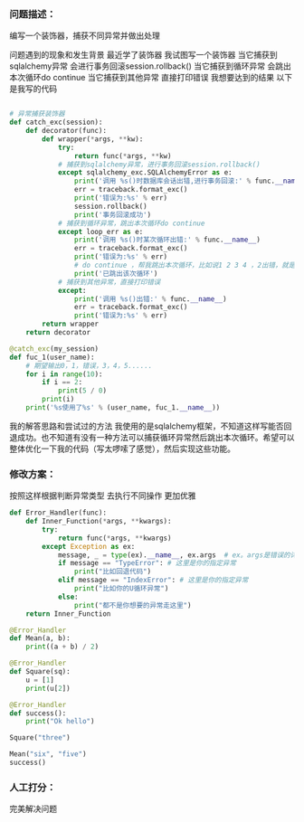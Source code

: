 ﻿### 问题描述：
<p>编写一个装饰器，捕获不同异常并做出处理</p>
问题遇到的现象和发生背景
最近学了装饰器  我试图写一个装饰器  当它捕获到sqlalchemy异常  会进行事务回滚session.rollback()  当它捕获到循环异常  会跳出本次循环do continue  当它捕获到其他异常  直接打印错误
我想要达到的结果
以下是我写的代码

```python

# 异常捕获装饰器
def catch_exc(session):
    def decorator(func):
        def wrapper(*args, **kw):
            try:
                return func(*args, **kw)
            # 捕获到sqlalchemy异常，进行事务回滚session.rollback()
            except sqlalchemy_exc.SQLAlchemyError as e:
                print('调用 %s()时数据库会话出错,进行事务回滚:' % func.__name__)
                err = traceback.format_exc()
                print('错误为:%s' % err)
                session.rollback()
                print('事务回滚成功')
            # 捕获到循环异常，跳出本次循环do continue
            except loop_err as e:
                print('调用 %s()时某次循环出错:' % func.__name__)
                err = traceback.format_exc()
                print('错误为:%s' % err)
                # do continue ，帮我跳出本次循环，比如说1 2 3 4 ，2出错，就是 1 错误 3 4，下面有个测试函数，谢谢
                print('已跳出该次循环')
            # 捕获到其他异常，直接打印错误
            except:
                print('调用 %s()出错:' % func.__name__)
                err = traceback.format_exc()
                print('错误为:%s' % err)
        return wrapper
    return decorator

@catch_exc(my_session)
def fuc_1(user_name):
    # 期望输出0，1，错误，3，4，5......
    for i in range(10):
        if i == 2:
            print(5 / 0)
        print(i)
    print('%s使用了%s' % (user_name, fuc_1.__name__))

```
我的解答思路和尝试过的方法
我使用的是sqlalchemy框架，不知道这样写能否回退成功。也不知道有没有一种方法可以捕获循环异常然后跳出本次循环。希望可以整体优化一下我的代码（写太啰嗦了感觉），然后实现这些功能。 
### 修改方案：
按照这样根据判断异常类型 去执行不同操作 更加优雅

```python
def Error_Handler(func):
    def Inner_Function(*args, **kwargs):
        try:
            return func(*args, **kwargs)
        except Exception as ex:
            message, _ = type(ex).__name__, ex.args  # ex。args是错误的详细信息
            if message == "TypeError": # 这里是你的指定异常
                print("比如回退代码")
            elif message == "IndexError": # 这里是你的指定异常
                print("比如你的U循环异常")
            else:
                print("都不是你想要的异常走这里")
    return Inner_Function

@Error_Handler
def Mean(a, b):
    print((a + b) / 2)

@Error_Handler
def Square(sq):
    u = [1]
    print(u[2])

@Error_Handler
def success():
    print("Ok hello")

Square("three")

Mean("six", "five")
success()

```

### 人工打分：
完美解决问题